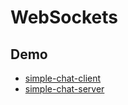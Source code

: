 # WebSockets

## Demo

* [simple-chat-client](simple-chat-client.js)
* [simple-chat-server](simple-chat-server.rb)
